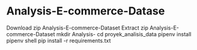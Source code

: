 # Analysis-E-commerce-Datase
Download zip Analysis-E-commerce-Dataset
Extract zip Analysis-E-commerce-Dataset
mkdir Analysis-
cd proyek_analisis_data
pipenv install
pipenv shell
pip install -r requirements.txt
